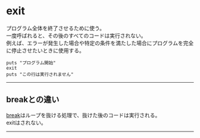 # exit
プログラム全体を終了させるために使う。  
一度呼ばれると、その後のすべてのコードは実行されない。  
例えば、エラーが発生した場合や特定の条件を満たした場合にプログラムを完全に停止させたいときに使用する。  
~~~
puts "プログラム開始"
exit
puts "この行は実行されません"
~~~
***

## breakとの違い
[break](https://github.com/Tarara33/TIL/blob/main/Ruby/%E7%B9%B0%E3%82%8A%E8%BF%94%E3%81%97%E6%96%87/%E3%83%AB%E3%83%BC%E3%83%97%E3%82%92%E6%8A%9C%E3%81%91%E3%82%8B.md#break)はループを抜ける処理で、抜けた後のコードは実行される。  
exitはされない。
***
